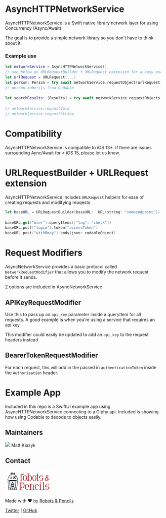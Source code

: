 # AsyncHTTPNetworkService

AsyncHTTPNetworkService is a Swift native library network layer for using Concurrency (Async/Await).

The goal is to provide a simple network library so you don't have to think about it. 


### Example use

```swift
let networkService = AsyncHTTPNetworkService()
// see below on URLRequestBuilder + URLRequest extension for a easy example creating URL Requests
let urlRequest = URLRequest(...)
let person: Person = try await networkService.requestObject(urlRequest)
// person inherits from Codable

let searchResults: [Results] = try await networkService.requestObjects(urlRequest)

// networkService.requestVoid
// networkService.requestString

```

# Compatibility

AsyncHTTPNetworkService is compatible to iOS 13+. If there are issues surrounding Aync/Await for < iOS 15, please let us know. 

# URLRequestBuilder + URLRequest extension

AsyncHTTPNetworkService includes `URLRequest` helpers for ease of creating requests and modifying reuqests 

```swift
let baseURL = URLRequestBuilder(baseURL:  URL(string: "someendpoint"))

baseURL.get("user").queryItems(["tag": "check"])
baseURL.post("login").token("accessToken")
baseURL.post("withBody").body(json: codableObject)
```

# Request Modifiers

AsyncNetworkService provides a basic protocol called `NetworkRequestModifier` that allows you to modify the network request before it sends. 

2 options are included in AsyncNetworkService

## APIKeyRequestModifier
Use this to pass up an `api_key` parameter inside a queryItem for all requests. A good example is when you're using a service that requires an api key. 

This modifier could easily be updated to add an `api_key` to the request headers instead

## BearerTokenRequestModifier

For each request, this will add in the passed in `authenticationToken` inside the `Authorization` header.


# Example App

Included in this repo is a SwiftUI example app using AsyncHTTPNetworkService connecting to a Giphy api. Included is showing how using Codable to decode to objects easily. 

## Maintainers

[![](https://github.com/mattkiazyk.png?size=50)](https://github.com/mattkiazyk) Matt Kiazyk


## Contact

<a href="http://www.robotsandpencils.com"><img src="R&PLogo.png" width="153" height="74" /></a>

Made with ❤️ by [Robots & Pencils](http://www.robotsandpencils.com)

[Twitter](https://twitter.com/robotsNpencils) | [GitHub](https://github.com/robotsandpencils)
